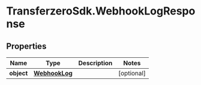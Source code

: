 # TransferzeroSdk.WebhookLogResponse

## Properties

Name | Type | Description | Notes
------------ | ------------- | ------------- | -------------
**object** | [**WebhookLog**](WebhookLog.md) |  | [optional] 


